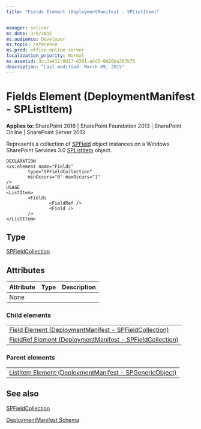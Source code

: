 ```yaml
---
title: "Fields Element (DeploymentManifest - SPListItem)"


manager: soliver
ms.date: 3/9/2015
ms.audience: Developer
ms.topic: reference
ms.prod: office-online-server
localization_priority: Normal
ms.assetid: 3cc3a411-0d17-4281-a4d5-0d20ba307b75
description: "Last modified: March 09, 2015"
---
```


# Fields Element (DeploymentManifest - SPListItem)

 
  
 **Applies to:** SharePoint 2016 | SharePoint Foundation 2013 | SharePoint Online | SharePoint Server 2013 
  
Represents a collection of [SPField](https://msdn.microsoft.com/library/Microsoft.SharePoint.SPField.aspx) object instances on a Windows SharePoint Services 3.0 [SPListItem](https://msdn.microsoft.com/library/Microsoft.SharePoint.SPListItem.aspx) object. 
  
```
DECLARATION
<xs:element name="Fields" 
        type="SPFieldCollection" 
        minOccurs="0" maxOccurs="1" 
/>
USAGE
<ListItem>
        <Fields 
                <FieldRef />
                <Field />
        />
</ListItem>

```

## Type

[SPFieldCollection](https://msdn.microsoft.com/library/Microsoft.SharePoint.SPFieldCollection.aspx)
  
## Attributes

|**Attribute**|**Type**|**Description**|
|:-----|:-----|:-----|
|None  <br/> |||
   
### Child elements

||
|:-----|
|[Field Element (DeploymentManifest - SPFieldCollection)](field-element-deploymentmanifestspfieldcollection.md) <br/> |
|[FieldRef Element (DeploymentManifest - SPFieldCollection)](fieldref-element-deploymentmanifestspfieldcollection.md) <br/> |
   
### Parent elements

||
|:-----|
|[ListItem Element (DeploymentManifest - SPGenericObject)](listitem-element-deploymentmanifestspgenericobject.md)
   
## See also



[SPFieldCollection](https://msdn.microsoft.com/library/Microsoft.SharePoint.SPFieldCollection.aspx)


[DeploymentManifest Schema](deploymentmanifest-schema.md)

